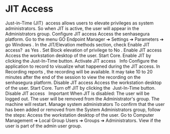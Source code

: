 # JIT Access 

Just-in-Time (JIT) 
access allows users to elevate privileges as system administrators. So when JIT is active, the user will appear in the Administrators group.
Configure JIT access
Access the senhasegura platform.
Go to the menu 
GO Endpoint Manager ➔ Settings ➔ Parameters ➔ go Windows
.
In the 
JIT/Elevation methods
 section, check 
Enable JIT access? 
as 
Yes
.
Set 
Block elevation of privilege
 to 
No
.
Enable JIT access
Access the workstation desktop of the user.
Start Core.
Enable JIT by clicking the 
Just-In-Time
 button.
Activate JIT access
 
Info
Configure the application to record to visualize what happened during the JIT access. In 
Recording reports
, the recording will be available. It may take 10 to 20 minutes after the end of the session to view the recording on the senhasegura platform.
Disable JIT access
Access the workstation desktop of the user.
Start Core.
Turn off JIT by clicking the
 Just-In-Time
 button.
Disable JIT access
 
Important
When JIT is disabled:
The user will be logged out.
The user will be removed from the Administrator's group.
The machine will restart.
Manage system administrators
To confirm that the user has been added or removed from the 
System Administrators
 group, follow the steps:
Access the workstation desktop of the user.
Go to 
Computer Management ➔ Local Group Users ➔ Groups ➔ Administrators.
View if the user is part of the admin user group.